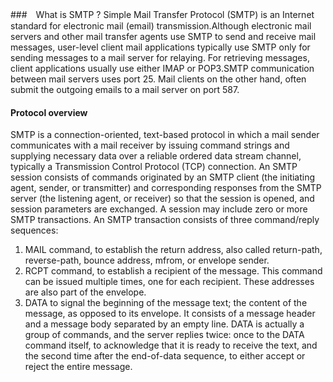 ###　What is SMTP ?
Simple Mail Transfer Protocol (SMTP) is an Internet standard for electronic mail (email) transmission.Although electronic mail servers and other mail transfer agents use SMTP to send and receive mail messages, user-level client mail applications typically use SMTP only for sending messages to a mail server for relaying. For retrieving messages, client applications usually use either IMAP or POP3.SMTP communication between mail servers uses port 25. Mail clients on the other hand, often submit the outgoing emails to a mail server on port 587. 


#### Protocol overview
SMTP is a connection-oriented, text-based protocol in which a mail sender communicates with a mail receiver by issuing command strings and supplying necessary data over a reliable ordered data stream channel, typically a Transmission Control Protocol (TCP) connection. An SMTP session consists of commands originated by an SMTP client (the initiating agent, sender, or transmitter) and corresponding responses from the SMTP server (the listening agent, or receiver) so that the session is opened, and session parameters are exchanged. A session may include zero or more SMTP transactions. An SMTP transaction consists of three command/reply sequences:
1. MAIL command, to establish the return address, also called return-path, reverse-path, bounce address, mfrom, or envelope sender.
2. RCPT command, to establish a recipient of the message. This command can be issued multiple times, one for each recipient. These addresses are also part of the envelope.
3. DATA to signal the beginning of the message text; the content of the message, as opposed to its envelope. It consists of a message header and a message body separated by an empty line. DATA is actually a group of commands, and the server replies twice: once to the DATA command itself, to acknowledge that it is ready to receive the text, and the second time after the end-of-data sequence, to either accept or reject the entire message.
